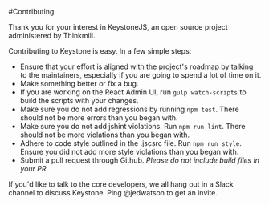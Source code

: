 #Contributing

Thank you for your interest in KeystoneJS, an open source project administered
by Thinkmill.

Contributing to Keystone is easy. In a few simple steps:

* Ensure that your effort is aligned with the project's roadmap by talking to
the maintainers, especially if you are going to spend a lot of time on it.
* Make something better or fix a bug.
* If you are working on the React Admin UI, run `gulp watch-scripts` to build
the scripts with your changes.
* Make sure you do not add regressions by running `npm test`. There should not
be more errors than you began with.
* Make sure you do not add jshint violations. Run `npm run lint`. There should not
be more violations than you began with.
* Adhere to code style outlined in the .jscsrc file. Run `npm run style`. Ensure
you did not add more style violations than you began with.
* Submit a pull request through Github. _Please do not include build files in
your PR_

If you'd like to talk to the core developers, we all hang out in a Slack channel
to discuss Keystone. Ping @jedwatson to get an invite.
